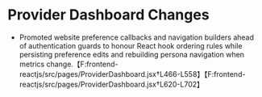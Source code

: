 # Provider Dashboard Changes

- Promoted website preference callbacks and navigation builders ahead of authentication guards to honour React hook ordering rules while persisting preference edits and rebuilding persona navigation when metrics change.【F:frontend-reactjs/src/pages/ProviderDashboard.jsx†L466-L558】【F:frontend-reactjs/src/pages/ProviderDashboard.jsx†L620-L702】
